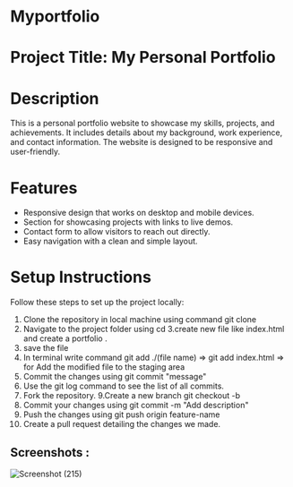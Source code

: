 # Myportfolio
# Project Title: My Personal Portfolio

# Description
This is a personal portfolio website to showcase my skills, projects, and achievements. It includes details about my background, work experience, and contact information. The website is designed to be responsive and user-friendly.

# Features
- Responsive design that works on desktop and mobile devices.
- Section for showcasing projects with links to live demos.
- Contact form to allow visitors to reach out directly.
- Easy navigation with a clean and simple layout.

# Setup Instructions
Follow these steps to set up the project locally:

1. Clone the repository in local machine using command git clone <github-url>
2. Navigate to the project folder using cd <repo folder>
3.create  new file like index.html and create a portfolio .
4. save the file
5. In terminal write command git add ./(file name) => git add index.html => for Add the modified file to the staging area
6. Commit the changes using git commit "message"
7. Use the git log command to see the list of all commits.
8. Fork the repository.
9.Create a new branch git checkout -b <branch name>
10. Commit your changes using git commit -m "Add description"
11. Push the changes using git push origin feature-name
12. Create a pull request detailing the changes we made.

## Screenshots : 
  ![Screenshot (215)](https://github.com/user-attachments/assets/bea63d17-65c0-4b0e-9fed-351ef68ea932)

